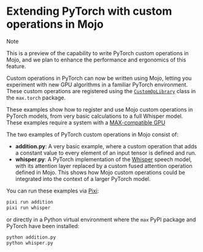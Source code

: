 # Extending PyTorch with custom operations in Mojo

> [!NOTE]
> This is a preview of the capability to write PyTorch custom operations in
> Mojo, and we plan to enhance the performance and ergonomics of this feature.

Custom operations in PyTorch can now be written using Mojo, letting you
experiment with new GPU algorithms in a familiar PyTorch environment. These
custom operations are registered using the
[`CustomOpLibrary`](https://docs.modular.com/max/api/python/torch/#max.torch.CustomOpLibrary)
class in the `max.torch` package.

These examples show how to register and use Mojo custom operations in PyTorch
models, from very basic calculations to a full Whisper model. These examples
require a system with a
[MAX-compatible GPU](https://docs.modular.com/max/faq/#gpu-requirements)

The two examples of PyTorch custom operations in Mojo consist of:

- **addition.py**: A very basic example, where a custom operation that adds a
  constant value to every element of an input tensor is defined and run.
- **whisper.py**: A PyTorch implementation of the
  [Whisper](https://huggingface.co/docs/transformers/en/model_doc/whisper)
  speech model, with its attention layer replaced by a custom fused attention
  operation defined in Mojo. This shows how Mojo custom operations could be
  integrated into the context of a larger PyTorch model.

You can run these examples via [Pixi](https://pixi.sh):

```sh
pixi run addition
pixi run whisper
```

or directly in a Python virtual environment where the `max` PyPI package and
PyTorch have been installed:

```sh
python addition.py
python whisper.py
```

